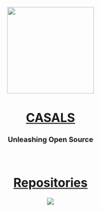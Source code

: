 <p align="center">
  <a href="https://casals.ar">
    <img src="https://casals.ar/logo.png" width="200" height="200">
  </a>
</p>

<h1 align="center"><a href="https://casals.ar">CASALS</a></h1>

### <p align="center">Unleashing Open Source</p>

<br>

<h1 align="center"><a href="https://casals.ar">Repositories</a></h1>

<p align="center">
  <a href="https://proxy.casals.ar">
    <img src="https://img.shields.io/badge/proxy.casals.ar-blue">
  </a>
</p>
